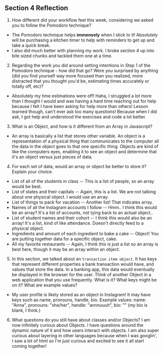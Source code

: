 ## Section 4 Reflection

1. How different did your workflow feel this week, considering we asked you to follow the Pomodoro technique?
* The Pomodoro technique helps **immensely** when I stick to it! Absolutely will be purchasing a kitchen timer to help with reminders to get up and take a quick break.
* I also did much better with planning my work. I broke section 4 up into bite sized chunks and tackled them one at a time.

2. Regarding the work you did around setting intentions in Step 1 of the Pomodoro technique - how did that go? Were you surprised by anything (did you find yourself way more focused than you realized, more distracted that you thought you'd be, estimating times accurately or totally off, etc)?
* Absolutely my time estimations were off! Haha, I struggled a lot more than I thought I would and was having a hard time reaching out for help because I felt I have been asking for help more than others! Lesson learned though, can't ever ask too many questions! Because when I did ask, I got help and understood the exercises and code a lot better.

3. What is an Object, and how is it different from an Array in Javascript?
* An array is basically a list that stores other variable. An object is a representation of a physical *thing* that communicates to the computer all the data in the object goes to that one specific thing. Objects are kind of like the computers eyes, enabling it to see an object and determine that it's an object versus just pieces of data.

4. For each set of data, would an array or object be better to store it? Explain your choice.

  * List of all of the students in class
  -- This is a list of people, so an array would be best.
  * List of states and their capitals
  -- Again, this is a list. We are not talking about one physical object. I would use an array.
  * List of things to pack for vacation
  -- Another list! That indicates array.
  * Names of all the Instagram accounts I follow
  -- Hmm.. I think this would be an array? It's a list of accounts, not tying back to an actual object..
  * List of student names and their cohort
  -- I think this would also be an array! It's a list, kind of like attendance. Doesn't directly feed to a physical object.
  * Ingredients and amount of each ingredient to bake a cake
  -- Object! You are putting together data for a specific object, cake.
  * All my favorite restaurants
  -- Again, I think this is just a list so an array is best here, though it may be an array within an object.

5. In this section, we talked about an `transaction item object`. It has keys that represent different properties a bank transaction would have, and values that store the data. In a banking app, this data would eventually be displayed in the browser for the user. Think of another Object in a web application that you use frequently. What is it? What keys might be on it? What are example values?
* My user profile is likely stored as an object in Instagram! It may have keys such as name, pronouns, handle, bio. Example values: name: "Anna", pronouns: "she/her", handle: "annnuuuh", bio: "" (my bio is blank, I think.)

6. What questions do you still have about classes and/or Objects?
I am now infinitely curious about Objects. I have questions around the dynamic nature of it and how users interact with objects. I am also super curious about layering in other languages because when I was googlin', I saw a lot of html so I'm just curious and excited to see it all start coming together!
